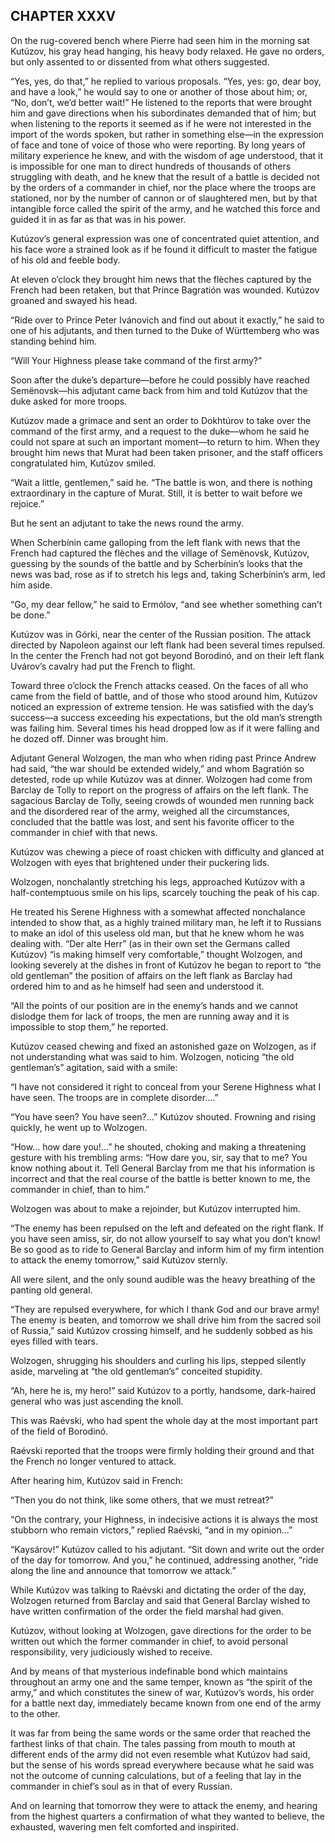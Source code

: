 ## CHAPTER XXXV

On the rug-covered bench where Pierre had seen him in the morning sat
Kutúzov, his gray head hanging, his heavy body relaxed. He gave no
orders, but only assented to or dissented from what others suggested.

“Yes, yes, do that,” he replied to various proposals. “Yes, yes: go,
dear boy, and have a look,” he would say to one or another of those
about him; or, “No, don’t, we’d better wait!” He listened to the reports
that were brought him and gave directions when his subordinates demanded
that of him; but when listening to the reports it seemed as if he
were not interested in the import of the words spoken, but rather in
something else—in the expression of face and tone of voice of those who
were reporting. By long years of military experience he knew, and with
the wisdom of age understood, that it is impossible for one man to
direct hundreds of thousands of others struggling with death, and he
knew that the result of a battle is decided not by the orders of a
commander in chief, nor the place where the troops are stationed, nor by
the number of cannon or of slaughtered men, but by that intangible force
called the spirit of the army, and he watched this force and guided it
in as far as that was in his power.

Kutúzov’s general expression was one of concentrated quiet attention,
and his face wore a strained look as if he found it difficult to master
the fatigue of his old and feeble body.

At eleven o’clock they brought him news that the flèches captured by the
French had been retaken, but that Prince Bagratión was wounded. Kutúzov
groaned and swayed his head.

“Ride over to Prince Peter Ivánovich and find out about it exactly,” he
said to one of his adjutants, and then turned to the Duke of Württemberg
who was standing behind him.

“Will Your Highness please take command of the first army?”

Soon after the duke’s departure—before he could possibly have reached
Semënovsk—his adjutant came back from him and told Kutúzov that the duke
asked for more troops.

Kutúzov made a grimace and sent an order to Dokhtúrov to take over the
command of the first army, and a request to the duke—whom he said he
could not spare at such an important moment—to return to him. When
they brought him news that Murat had been taken prisoner, and the staff
officers congratulated him, Kutúzov smiled.

“Wait a little, gentlemen,” said he. “The battle is won, and there is
nothing extraordinary in the capture of Murat. Still, it is better to
wait before we rejoice.”

But he sent an adjutant to take the news round the army.

When Scherbínin came galloping from the left flank with news that the
French had captured the flèches and the village of Semënovsk, Kutúzov,
guessing by the sounds of the battle and by Scherbínin’s looks that the
news was bad, rose as if to stretch his legs and, taking Scherbínin’s
arm, led him aside.

“Go, my dear fellow,” he said to Ermólov, “and see whether something
can’t be done.”

Kutúzov was in Górki, near the center of the Russian position. The
attack directed by Napoleon against our left flank had been several
times repulsed. In the center the French had not got beyond Borodinó,
and on their left flank Uvárov’s cavalry had put the French to flight.

Toward three o’clock the French attacks ceased. On the faces of all
who came from the field of battle, and of those who stood around him,
Kutúzov noticed an expression of extreme tension. He was satisfied with
the day’s success—a success exceeding his expectations, but the old
man’s strength was failing him. Several times his head dropped low as if
it were falling and he dozed off. Dinner was brought him.

Adjutant General Wolzogen, the man who when riding past Prince Andrew
had said, “the war should be extended widely,” and whom Bagratión so
detested, rode up while Kutúzov was at dinner. Wolzogen had come from
Barclay de Tolly to report on the progress of affairs on the left flank.
The sagacious Barclay de Tolly, seeing crowds of wounded men running
back and the disordered rear of the army, weighed all the circumstances,
concluded that the battle was lost, and sent his favorite officer to the
commander in chief with that news.

Kutúzov was chewing a piece of roast chicken with difficulty and glanced
at Wolzogen with eyes that brightened under their puckering lids.

Wolzogen, nonchalantly stretching his legs, approached Kutúzov with a
half-contemptuous smile on his lips, scarcely touching the peak of his
cap.

He treated his Serene Highness with a somewhat affected nonchalance
intended to show that, as a highly trained military man, he left it to
Russians to make an idol of this useless old man, but that he knew whom
he was dealing with. “Der alte Herr” (as in their own set the Germans
called Kutúzov) “is making himself very comfortable,” thought Wolzogen,
and looking severely at the dishes in front of Kutúzov he began to
report to “the old gentleman” the position of affairs on the left flank
as Barclay had ordered him to and as he himself had seen and understood
it.

“All the points of our position are in the enemy’s hands and we cannot
dislodge them for lack of troops, the men are running away and it is
impossible to stop them,” he reported.

Kutúzov ceased chewing and fixed an astonished gaze on Wolzogen, as
if not understanding what was said to him. Wolzogen, noticing “the old
gentleman’s” agitation, said with a smile:

“I have not considered it right to conceal from your Serene Highness
what I have seen. The troops are in complete disorder....”

“You have seen? You have seen?...” Kutúzov shouted. Frowning and rising
quickly, he went up to Wolzogen.

“How... how dare you!...” he shouted, choking and making a threatening
gesture with his trembling arms: “How dare you, sir, say that to me? You
know nothing about it. Tell General Barclay from me that his information
is incorrect and that the real course of the battle is better known to
me, the commander in chief, than to him.”

Wolzogen was about to make a rejoinder, but Kutúzov interrupted him.

“The enemy has been repulsed on the left and defeated on the right
flank. If you have seen amiss, sir, do not allow yourself to say what
you don’t know! Be so good as to ride to General Barclay and inform
him of my firm intention to attack the enemy tomorrow,” said Kutúzov
sternly.

All were silent, and the only sound audible was the heavy breathing of
the panting old general.

“They are repulsed everywhere, for which I thank God and our brave army!
The enemy is beaten, and tomorrow we shall drive him from the sacred
soil of Russia,” said Kutúzov crossing himself, and he suddenly sobbed
as his eyes filled with tears.

Wolzogen, shrugging his shoulders and curling his lips, stepped silently
aside, marveling at “the old gentleman’s” conceited stupidity.

“Ah, here he is, my hero!” said Kutúzov to a portly, handsome,
dark-haired general who was just ascending the knoll.

This was Raévski, who had spent the whole day at the most important part
of the field of Borodinó.

Raévski reported that the troops were firmly holding their ground and
that the French no longer ventured to attack.

After hearing him, Kutúzov said in French:

“Then you do not think, like some others, that we must retreat?”

“On the contrary, your Highness, in indecisive actions it is always
the most stubborn who remain victors,” replied Raévski, “and in my
opinion...”

“Kaysárov!” Kutúzov called to his adjutant. “Sit down and write out
the order of the day for tomorrow. And you,” he continued, addressing
another, “ride along the line and announce that tomorrow we attack.”

While Kutúzov was talking to Raévski and dictating the order of the day,
Wolzogen returned from Barclay and said that General Barclay wished to
have written confirmation of the order the field marshal had given.

Kutúzov, without looking at Wolzogen, gave directions for the order to
be written out which the former commander in chief, to avoid personal
responsibility, very judiciously wished to receive.

And by means of that mysterious indefinable bond which maintains
throughout an army one and the same temper, known as “the spirit of
the army,” and which constitutes the sinew of war, Kutúzov’s words, his
order for a battle next day, immediately became known from one end of
the army to the other.

It was far from being the same words or the same order that reached the
farthest links of that chain. The tales passing from mouth to mouth at
different ends of the army did not even resemble what Kutúzov had said,
but the sense of his words spread everywhere because what he said was
not the outcome of cunning calculations, but of a feeling that lay in
the commander in chief’s soul as in that of every Russian.

And on learning that tomorrow they were to attack the enemy, and hearing
from the highest quarters a confirmation of what they wanted to believe,
the exhausted, wavering men felt comforted and inspirited.





